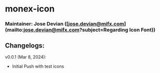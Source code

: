 # monex-icon

### Maintainer: Jose Devian ([jose.devian@mifx.com](mailto:jose.devian@mifx.com?subject=Regarding Icon Font))

## Changelogs:

v0.0.1 (Mar 8, 2024):
- Initial Push with test icons
